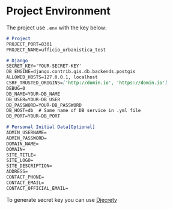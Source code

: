 # Project Environment

The project use `.env` with the key below:
```markdown
# Project
PROJECT_PORT=8301
PROJECT_NAME=ufficio_urbanistica_test

# Django
SECRET_KEY='YOUR-SECRET-KEY'
DB_ENGINE=django.contrib.gis.db.backends.postgis
ALLOWED_HOSTS=127.0.0.1, localhost
CSRF_TRUSTED_ORIGINS=['http://domin.io', 'https://domin.io']
DEBUG=0
DB_NAME=YOUR-DB_NAME
DB_USER=YOUR-DB_USER
DB_PASSWORD=YOUR-DB_PASSWORD
DB_HOST=db  # Same name of DB service in .yml file
DB_PORT=YOUR-DB_PORT

# Personal Initial Data[Optional]
ADMIN_USERNAME=
ADMIN_PASSWORD=
DOMAIN_NAME=
DOMAIN=
SITE_TITLE=
SITE_LOGO=
SITE_DESCRIPTION=
ADDRESS=
CONTACT_PHONE=
CONTACT_EMAIL=
CONTACT_OFFICIAL_EMAIL=
```
To generate secret key you can use [Djecrety](https://djecrety.ir/)